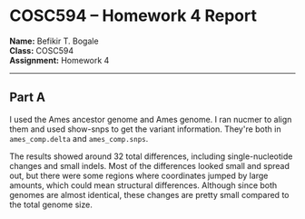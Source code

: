 # COSC594 – Homework 4 Report

**Name:** Befikir T. Bogale  
**Class:** COSC594  
**Assignment:** Homework 4

---

## Part A
I used the Ames ancestor genome  and Ames genome. I ran nucmer to align them and used show-snps to get the variant information. They're both in `ames_comp.delta` and `ames_comp.snps`.

The results showed around 32 total differences, including single-nucleotide changes and small indels.  Most of the differences looked small and spread out, but there were some regions where coordinates jumped by large amounts, which could mean structural differences. Although since both genomes are almost identical, these changes are pretty small compared to the total genome size.

